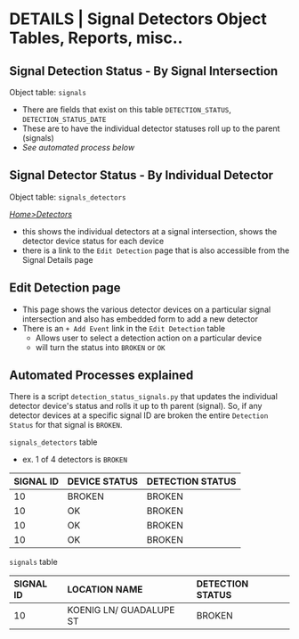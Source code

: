 # DETAILS \| Signal Detectors Object Tables, Reports, misc..

## Signal Detection Status - By Signal Intersection

Object table: `signals`

* There are fields that exist on this table `DETECTION_STATUS`, `DETECTION_STATUS_DATE`
* These are to have the individual detector statuses roll up to the parent \(signals\)
* _See automated process below_

## Signal Detector Status - By Individual Detector

Object table: `signals_detectors`

[_Home&gt;Detectors_](https://atd.knack.com/amd#home/detection-reports/?view_1347_filters=%5B%7B%22value%22%3A%22CBD%20%2F%20NO%20DETECTORS%22%2C%22operator%22%3A%22is%20not%22%2C%22field%22%3A%22field_1527%22%7D%2C%7B%22value%22%3A%22%22%2C%22operator%22%3A%22is%20not%20blank%22%2C%22field%22%3A%22field_1579%22%7D%5D)

* this shows the individual detectors at a signal intersection, shows the detector device status for each device
* there is a link to the `Edit Detection` page that is also accessible from the Signal Details page

## Edit Detection page

* This page shows the various detector devices on a particular signal intersection and also has embedded form to add a new detector
* There is an `+ Add Event` link in the `Edit Detection` table
  * Allows user to select a detection action on a particular device
  * will turn the status into `BROKEN` or `OK`

##  Automated Processes explained

There is a script `detection_status_signals.py` that updates the individual detector device's status and rolls it up to th parent \(signal\). So, if any detector devices at a specific signal ID are broken the entire `Detection Status` for that signal is `BROKEN`.

`signals_detectors` table

* ex. 1 of 4 detectors is `BROKEN`

| SIGNAL ID | DEVICE STATUS | DETECTION STATUS |
| :--- | :--- | :--- |
| 10 | BROKEN | BROKEN |
| 10 | OK | BROKEN |
| 10 | OK | BROKEN |
| 10 | OK | BROKEN |

`signals` table

| SIGNAL ID | LOCATION NAME | DETECTION STATUS |
| :--- | :--- | :--- |
| 10 | KOENIG LN/ GUADALUPE ST | BROKEN |

